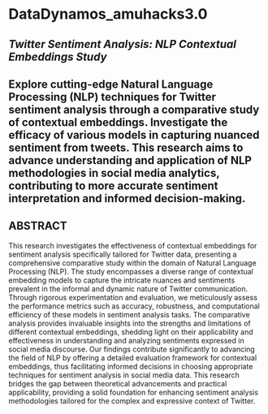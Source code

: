 # DataDynamos_amuhacks3.0

## *Twitter Sentiment Analysis: NLP Contextual Embeddings Study*
Explore cutting-edge Natural Language Processing (NLP) techniques for Twitter sentiment analysis through a comparative study of contextual embeddings. Investigate the efficacy of various models in capturing nuanced sentiment from tweets. This research aims to advance understanding and application of NLP methodologies in social media analytics, contributing to more accurate sentiment interpretation and informed decision-making.
----
## **ABSTRACT**
This research investigates the effectiveness of contextual embeddings for sentiment analysis specifically tailored for Twitter data, presenting a comprehensive comparative study within the domain of Natural Language Processing (NLP). The study encompasses a diverse range of contextual embedding models to capture the intricate nuances and sentiments prevalent in the informal and dynamic nature of Twitter communication. Through rigorous experimentation and evaluation, we meticulously assess the performance metrics such as accuracy, robustness,
and computational efficiency of these models in sentiment analysis tasks.
The comparative analysis provides invaluable insights into the strengths and limitations of different contextual embeddings, shedding light on their applicability and effectiveness in understanding and analyzing sentiments expressed in social media discourse. Our findings contribute significantly to advancing the field of NLP by offering a detailed evaluation framework for contextual embeddings, thus facilitating informed decisions in choosing appropriate techniques for sentiment analysis in social media data. This research bridges the gap between theoretical advancements and practical applicability, providing a solid foundation for enhancing sentiment analysis methodologies tailored for the complex and expressive
context of Twitter.

